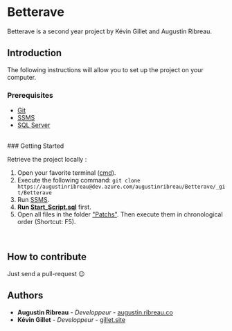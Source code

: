 # Betterave

Betterave is a second year project by Kévin Gillet and Augustin Ribreau.
<br>

## Introduction

The following instructions will allow you to set up the project on your computer.
<br>

### Prerequisites

<ul>
  <li><a href="https://git-scm.com/">Git</a></li>
  <li><a href="https://docs.microsoft.com/fr-fr/sql/ssms/download-sql-server-management-studio-ssms?view=sql-server-ver15">SSMS</a></li>
  <li><a href="https://www.microsoft.com/fr-fr/sql-server/sql-server-downloads">SQL Server</a></li>
</ul>
<br />
### Getting Started

Retrieve the project locally :

1. Open your favorite terminal (<a href="https://fr.wikipedia.org/wiki/Cmd">cmd</a>).
2. Execute the following command:
   `git clone https://augustinribreau@dev.azure.com/augustinribreau/Betterave/_git/Betterave`
3. Run <a href="https://docs.microsoft.com/fr-fr/sql/ssms/download-sql-server-management-studio-ssms?view=sql-server-ver15">SSMS<a>.
4. <b> Run <a href="https://dev.azure.com/augustinribreau/_git/Betterave?path=%2FScript_De_D%C3%A9part%2FScript_De_Depart.sql">Start_Script.sql</a></b> first.
5. Open all files in the folder <a href="https://dev.azure.com/augustinribreau/_git/Betterave?path=%2FPatchs">"Patchs"</a>. Then execute them in chronological order (Shortcut: F5).

<br />

## How to contribute

Just send a pull-request 😉

## Authors

- <b>Augustin Ribreau</b> - <i>Developpeur</i> - [augustin.ribreau.co](https://augustin.ribreau.co/)
- <b>Kévin Gillet</b> - <i>Developpeur</i> - [gillet.site](http://gillet.site/)
